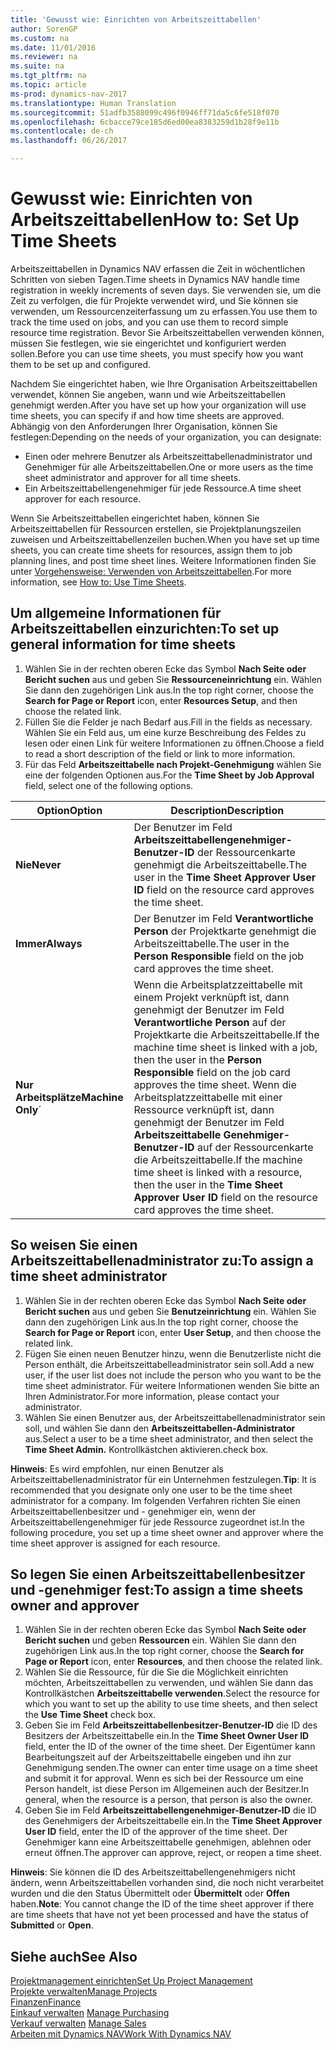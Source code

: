 ```yaml
---
title: 'Gewusst wie: Einrichten von Arbeitszeittabellen'
author: SorenGP
ms.custom: na
ms.date: 11/01/2016
ms.reviewer: na
ms.suite: na
ms.tgt_pltfrm: na
ms.topic: article
ms-prod: dynamics-nav-2017
ms.translationtype: Human Translation
ms.sourcegitcommit: 51adfb3588099c496f0946ff71da5c6fe518f070
ms.openlocfilehash: 6cbacce79ce185d6ed00ea8383259d1b28f9e11b
ms.contentlocale: de-ch
ms.lasthandoff: 06/26/2017

---
```


# <a name="how-to-set-up-time-sheets"></a><span data-ttu-id="322b2-102">Gewusst wie: Einrichten von Arbeitszeittabellen</span><span class="sxs-lookup"><span data-stu-id="322b2-102">How to: Set Up Time Sheets</span></span>
<span data-ttu-id="322b2-103">Arbeitszeittabellen in Dynamics NAV erfassen die Zeit in wöchentlichen Schritten von sieben Tagen.</span><span class="sxs-lookup"><span data-stu-id="322b2-103">Time sheets in Dynamics NAV handle time registration in weekly increments of seven days.</span></span> <span data-ttu-id="322b2-104">Sie verwenden sie, um die Zeit zu verfolgen, die für Projekte verwendet wird, und Sie können sie verwenden, um Ressourcenzeiterfassung um zu erfassen.</span><span class="sxs-lookup"><span data-stu-id="322b2-104">You use them to track the time used on jobs, and you can use them to record simple resource time registration.</span></span> <span data-ttu-id="322b2-105">Bevor Sie Arbeitszeittabellen verwenden können, müssen Sie festlegen, wie sie eingerichtet und konfiguriert werden sollen.</span><span class="sxs-lookup"><span data-stu-id="322b2-105">Before you can use time sheets, you must specify how you want them to be set up and configured.</span></span>

<span data-ttu-id="322b2-106">Nachdem Sie eingerichtet haben, wie Ihre Organisation Arbeitszeittabellen verwendet, können Sie angeben, wann und wie Arbeitszeittabellen genehmigt werden.</span><span class="sxs-lookup"><span data-stu-id="322b2-106">After you have set up how your organization will use time sheets, you can specify if and how time sheets are approved.</span></span> <span data-ttu-id="322b2-107">Abhängig von den Anforderungen Ihrer Organisation, können Sie festlegen:</span><span class="sxs-lookup"><span data-stu-id="322b2-107">Depending on the needs of your organization, you can designate:</span></span>

- <span data-ttu-id="322b2-108">Einen oder mehrere Benutzer als Arbeitszeittabellenadministrator und Genehmiger für alle Arbeitszeittabellen.</span><span class="sxs-lookup"><span data-stu-id="322b2-108">One or more users as the time sheet administrator and approver for all time sheets.</span></span>
- <span data-ttu-id="322b2-109">Ein Arbeitszeittabellengenehmiger für jede Ressource.</span><span class="sxs-lookup"><span data-stu-id="322b2-109">A time sheet approver for each resource.</span></span>

<span data-ttu-id="322b2-110">Wenn Sie Arbeitszeittabellen eingerichtet haben, können Sie Arbeitszeittabellen für Ressourcen erstellen, sie Projektplanungszeilen zuweisen und Arbeitszeittabellenzeilen buchen.</span><span class="sxs-lookup"><span data-stu-id="322b2-110">When you have set up time sheets, you can create time sheets for resources, assign them to job planning lines, and post time sheet lines.</span></span> <span data-ttu-id="322b2-111">Weitere Informationen finden Sie unter [Vorgehensweise: Verwenden von Arbeitszeittabellen](projects-how-use-time-sheets.md).</span><span class="sxs-lookup"><span data-stu-id="322b2-111">For more information, see [How to: Use Time Sheets](projects-how-use-time-sheets.md).</span></span>

## <a name="to-set-up-general-information-for-time-sheets"></a><span data-ttu-id="322b2-112">Um allgemeine Informationen für Arbeitszeittabellen einzurichten:</span><span class="sxs-lookup"><span data-stu-id="322b2-112">To set up general information for time sheets</span></span>  

1. <span data-ttu-id="322b2-113">Wählen Sie in der rechten oberen Ecke das Symbol **Nach Seite oder Bericht suchen** aus und geben Sie **Ressourceneinrichtung** ein. Wählen Sie dann den zugehörigen Link aus.</span><span class="sxs-lookup"><span data-stu-id="322b2-113">In the top right corner, choose the **Search for Page or Report** icon, enter **Resources Setup**, and then choose the related link.</span></span>  
2. <span data-ttu-id="322b2-114">Füllen Sie die Felder je nach Bedarf aus.</span><span class="sxs-lookup"><span data-stu-id="322b2-114">Fill in the fields as necessary.</span></span> <span data-ttu-id="322b2-115">Wählen Sie ein Feld aus, um eine kurze Beschreibung des Feldes zu lesen oder einen Link für weitere Informationen zu öffnen.</span><span class="sxs-lookup"><span data-stu-id="322b2-115">Choose a field to read a short description of the field or link to more information.</span></span>
3. <span data-ttu-id="322b2-116">Für das Feld **Arbeitszeittabelle nach Projekt-Genehmigung** wählen Sie eine der folgenden Optionen aus.</span><span class="sxs-lookup"><span data-stu-id="322b2-116">For the **Time Sheet by Job Approval** field, select one of the following options.</span></span>

|<span data-ttu-id="322b2-117">Option</span><span class="sxs-lookup"><span data-stu-id="322b2-117">Option</span></span> |<span data-ttu-id="322b2-118">Description</span><span class="sxs-lookup"><span data-stu-id="322b2-118">Description</span></span>|
|---|---|
|<span data-ttu-id="322b2-119">**Nie**</span><span class="sxs-lookup"><span data-stu-id="322b2-119">**Never**</span></span>|<span data-ttu-id="322b2-120">Der Benutzer im Feld **Arbeitszeittabellengenehmiger-Benutzer-ID** der Ressourcenkarte genehmigt die Arbeitszeittabelle.</span><span class="sxs-lookup"><span data-stu-id="322b2-120">The user in the **Time Sheet Approver User ID** field on the resource card approves the time sheet.</span></span>|
|<span data-ttu-id="322b2-121">**Immer**</span><span class="sxs-lookup"><span data-stu-id="322b2-121">**Always**</span></span>|<span data-ttu-id="322b2-122">Der Benutzer im Feld **Verantwortliche Person** der Projektkarte genehmigt die Arbeitszeittabelle.</span><span class="sxs-lookup"><span data-stu-id="322b2-122">The user in the **Person Responsible** field on the job card approves the time sheet.</span></span>|
|<span data-ttu-id="322b2-123">**Nur Arbeitsplätze**</span><span class="sxs-lookup"><span data-stu-id="322b2-123">**Machine Only**´</span></span>|<span data-ttu-id="322b2-124">Wenn die Arbeitsplatzzeittabelle mit einem Projekt verknüpft ist, dann genehmigt der Benutzer im Feld **Verantwortliche Person** auf der Projektkarte die Arbeitszeittabelle.</span><span class="sxs-lookup"><span data-stu-id="322b2-124">If the machine time sheet is linked with a job, then the user in the **Person Responsible** field on the job card approves the time sheet.</span></span> <span data-ttu-id="322b2-125">Wenn die Arbeitsplatzzeittabelle mit einer Ressource verknüpft ist, dann genehmigt der Benutzer im Feld **Arbeitszeittabelle Genehmiger-Benutzer-ID** auf der Ressourcenkarte die Arbeitszeittabelle.</span><span class="sxs-lookup"><span data-stu-id="322b2-125">If the machine time sheet is linked with a resource, then the user in the **Time Sheet Approver User ID** field on the resource card approves the time sheet.</span></span>

## <a name="to-assign-a-time-sheet-administrator"></a><span data-ttu-id="322b2-126">So weisen Sie einen Arbeitszeittabellenadministrator zu:</span><span class="sxs-lookup"><span data-stu-id="322b2-126">To assign a time sheet administrator</span></span>  

1. <span data-ttu-id="322b2-127">Wählen Sie in der rechten oberen Ecke das Symbol **Nach Seite oder Bericht suchen** aus und geben Sie **Benutzeinrichtung** ein. Wählen Sie dann den zugehörigen Link aus.</span><span class="sxs-lookup"><span data-stu-id="322b2-127">In the top right corner, choose the **Search for Page or Report** icon, enter **User Setup**, and then choose the related link.</span></span>  
2.  <span data-ttu-id="322b2-128">Fügen Sie einen neuen Benutzer hinzu, wenn die Benutzerliste nicht die Person enthält, die Arbeitszeittabelleadministrator sein soll.</span><span class="sxs-lookup"><span data-stu-id="322b2-128">Add a new user, if the user list does not include the person who you want to be the time sheet administrator.</span></span> <span data-ttu-id="322b2-129">Für weitere Informationen wenden Sie bitte an Ihren Administrator.</span><span class="sxs-lookup"><span data-stu-id="322b2-129">For more information, please contact your administrator.</span></span>  
3. <span data-ttu-id="322b2-130">Wählen Sie einen Benutzer aus, der Arbeitszeittabellenadministrator sein soll, und wählen Sie dann den **Arbeitszeittabellen-Administrator** aus.</span><span class="sxs-lookup"><span data-stu-id="322b2-130">Select a user to be a time sheet administrator, and then select the **Time Sheet Admin.**</span></span> <span data-ttu-id="322b2-131">Kontrollkästchen aktivieren.</span><span class="sxs-lookup"><span data-stu-id="322b2-131">check box.</span></span>  

<span data-ttu-id="322b2-132">**Hinweis**: Es wird empfohlen, nur einen Benutzer als Arbeitszeittabellenadministrator für ein Unternehmen festzulegen.</span><span class="sxs-lookup"><span data-stu-id="322b2-132">**Tip**: It is recommended that you designate only one user to be the time sheet administrator for a company.</span></span> <span data-ttu-id="322b2-133">Im folgenden Verfahren richten Sie einen Arbeitszeittabellenbesitzer und - genehmiger ein, wenn der Arbeitszeittabellengenehmiger für jede Ressource zugeordnet ist.</span><span class="sxs-lookup"><span data-stu-id="322b2-133">In the following procedure, you set up a time sheet owner and approver where the time sheet approver is assigned for each resource.</span></span>  

## <a name="to-assign-a-time-sheets-owner-and-approver"></a><span data-ttu-id="322b2-134">So legen Sie einen Arbeitszeittabellenbesitzer und -genehmiger fest:</span><span class="sxs-lookup"><span data-stu-id="322b2-134">To assign a time sheets owner and approver</span></span>  

1. <span data-ttu-id="322b2-135">Wählen Sie in der rechten oberen Ecke das Symbol **Nach Seite oder Bericht suchen** und geben **Ressourcen** ein. Wählen Sie dann den zugehörigen Link aus.</span><span class="sxs-lookup"><span data-stu-id="322b2-135">In the top right corner, choose the **Search for Page or Report** icon, enter **Resources**, and then choose the related link.</span></span>
2. <span data-ttu-id="322b2-136">Wählen Sie die Ressource, für die Sie die Möglichkeit einrichten möchten, Arbeitszeittabellen zu verwenden, und wählen Sie dann das Kontrollkästchen **Arbeitszeittabelle verwenden**.</span><span class="sxs-lookup"><span data-stu-id="322b2-136">Select the resource for which you want to set up the ability to use time sheets, and then select the **Use Time Sheet** check box.</span></span>  
3. <span data-ttu-id="322b2-137">Geben Sie im Feld **Arbeitszeittabellenbesitzer-Benutzer-ID** die ID des Besitzers der Arbeitszeittabelle ein.</span><span class="sxs-lookup"><span data-stu-id="322b2-137">In the **Time Sheet Owner User ID** field, enter the ID of the owner of the time sheet.</span></span> <span data-ttu-id="322b2-138">Der Eigentümer kann Bearbeitungszeit auf der Arbeitszeittabelle eingeben und ihn zur Genehmigung senden.</span><span class="sxs-lookup"><span data-stu-id="322b2-138">The owner can enter time usage on a time sheet and submit it for approval.</span></span> <span data-ttu-id="322b2-139">Wenn es sich bei der Ressource um eine Person handelt, ist diese Person im Allgemeinen auch der Besitzer.</span><span class="sxs-lookup"><span data-stu-id="322b2-139">In general, when the resource is a person, that person is also the owner.</span></span>  
4. <span data-ttu-id="322b2-140">Geben Sie im Feld **Arbeitszeittabellengenehmiger-Benutzer-ID** die ID des Genehmigers der Arbeitszeittabelle ein.</span><span class="sxs-lookup"><span data-stu-id="322b2-140">In the **Time Sheet Approver User ID** field, enter the ID of the approver of the time sheet.</span></span> <span data-ttu-id="322b2-141">Der Genehmiger kann eine Arbeitszeittabelle genehmigen, ablehnen oder erneut öffnen.</span><span class="sxs-lookup"><span data-stu-id="322b2-141">The approver can approve, reject, or reopen a time sheet.</span></span>  

<span data-ttu-id="322b2-142">**Hinweis**: Sie können die ID des Arbeitszeittabellengenehmigers nicht ändern, wenn Arbeitszeittabellen vorhanden sind, die noch nicht verarbeitet wurden und die den Status Übermittelt oder **Übermittelt** oder **Offen** haben.</span><span class="sxs-lookup"><span data-stu-id="322b2-142">**Note**: You cannot change the ID of the time sheet approver if there are time sheets that have not yet been processed and have the status of **Submitted** or **Open**.</span></span>

## <a name="see-also"></a><span data-ttu-id="322b2-143">Siehe auch</span><span class="sxs-lookup"><span data-stu-id="322b2-143">See Also</span></span>
[<span data-ttu-id="322b2-144">Projektmanagement einrichten</span><span class="sxs-lookup"><span data-stu-id="322b2-144">Set Up Project Management</span></span>](projects-setup-projects.md)  
[<span data-ttu-id="322b2-145">Projekte verwalten</span><span class="sxs-lookup"><span data-stu-id="322b2-145">Manage Projects</span></span>](projects-manage-projects.md)  
[<span data-ttu-id="322b2-146">Finanzen</span><span class="sxs-lookup"><span data-stu-id="322b2-146">Finance</span></span>](finance-setup.md)  
<span data-ttu-id="322b2-147">[Einkauf verwalten](purchasing-manage-purchasing.md)       </span><span class="sxs-lookup"><span data-stu-id="322b2-147">[Manage Purchasing](purchasing-manage-purchasing.md)       </span></span>  
<span data-ttu-id="322b2-148">[Verkauf verwalten](sales-manage-sales.md)    </span><span class="sxs-lookup"><span data-stu-id="322b2-148">[Manage Sales](sales-manage-sales.md)    </span></span>  
[<span data-ttu-id="322b2-149">Arbeiten mit Dynamics NAV</span><span class="sxs-lookup"><span data-stu-id="322b2-149">Work With Dynamics NAV</span></span>](ui-work-product.md)  

